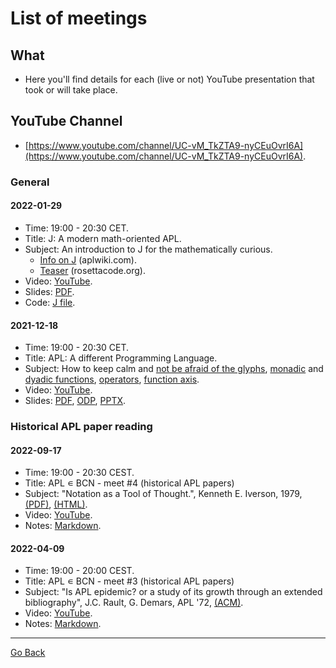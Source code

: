# List of meetings

## What
- Here you'll find details for each (live or not) YouTube presentation that took or will take place.

## YouTube Channel
- [https://www.youtube.com/channel/UC-vM_TkZTA9-nyCEuOvrI6A](https://www.youtube.com/channel/UC-vM_TkZTA9-nyCEuOvrI6A).

### General

#### 2022-01-29
- Time: 19:00 - 20:30 CET.
- Title: J: A modern math-oriented APL.
- Subject: An introduction to J for the mathematically curious. 
   - [Info on J](https://aplwiki.com/wiki/J) (aplwiki.com).
   - [Teaser](https://rosettacode.org/wiki/Archimedean_spiral#J) (rosettacode.org).
- Video: [YouTube](https://youtu.be/74dP7VLMftU).
- Slides: [PDF](https://github.com/mlliarm/apl-in-bcn/blob/6018b1f7d3a653797ea71362a078f7c81764c7d8/slides/2022-01-29/J_%20A%20modern%20math-oriented%20APL.pdf).
- Code: [J file](https://github.com/mlliarm/apl-in-bcn/blob/6018b1f7d3a653797ea71362a078f7c81764c7d8/code/2022-01-29/apl_in_bcn_no2.ijs).

#### 2021-12-18
- Time: 19:00 - 20:30 CET.
- Title: APL: A different Programming Language.
- Subject: How to keep calm and [not be afraid of the glyphs](https://www.youtube.com/watch?v=7snnRaC4t5c), [monadic](https://aplwiki.com/wiki/Monadic_function) and [dyadic functions](https://aplwiki.com/wiki/Dyadic_function), [operators](https://aplwiki.com/wiki/Operator), [function axis](https://aplwiki.com/wiki/Function_axis).
- Video: [YouTube](https://www.youtube.com/watch?v=Aq_gUA4ta_Y).
- Slides: [PDF](https://github.com/mlliarm/apl-in-bcn/blob/aa4e6e1898b2f482a657af6fed737e65b6a25b5f/slides/2021-12-18/APL_%20A%20different%20Programming%20Language.pdf), [ODP](https://github.com/mlliarm/apl-in-bcn/blob/aa4e6e1898b2f482a657af6fed737e65b6a25b5f/slides/2021-12-18/APL_%20A%20different%20Programming%20Language.odp), [PPTX](https://github.com/mlliarm/apl-in-bcn/blob/aa4e6e1898b2f482a657af6fed737e65b6a25b5f/slides/2021-12-18/APL_%20A%20different%20Programming%20Language.pptx).

###  Historical APL paper reading

#### 2022-09-17
- Time: 19:00 - 20:30 CEST.
- Title: APL ∊ BCN - meet #4 (historical APL papers)
- Subject: "Notation as a Tool of Thought.", Kenneth E. Iverson, 1979, [(PDF)](https://dl.acm.org/doi/pdf/10.1145/358896.358899), [(HTML)](https://www.jsoftware.com/papers/tot.htm).	 
- Video: [YouTube](https://www.youtube.com/watch?v=XvHqqQdn6SA).
- Notes: [Markdown](https://github.com/mlliarm/apl-in-bcn/blob/main/slides/2022-09-17/meet4_notes.markdown).

#### 2022-04-09
- Time: 19:00 - 20:00 CEST.
- Title: APL ∊ BCN - meet #3 (historical APL papers)
- Subject: "Is APL epidemic? or a study of its growth through an extended bibliography", J.C. Rault, G. Demars, APL '72, [(ACM)](https://dl.acm.org/doi/10.1145/800011.808106).	 
- Video: [YouTube](https://youtu.be/3TcaVX4Pl9s).
- Notes: [Markdown](https://github.com/mlliarm/apl-in-bcn/blob/main/slides/2022-04-09/meet3_notes.markdown).

---
[Go Back](https://mlliarm.github.io/apl-in-bcn/)
